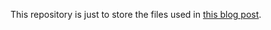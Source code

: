 This repository is just to store the files used in [this blog post](https://amazinglyabstract.com/provisioning/2016/05/20/docker-swarm-cluster-on-a-laptop.html).